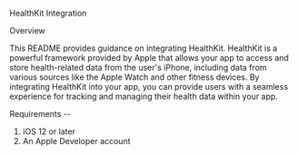 HealthKit Integration

Overview

This README provides guidance on integrating HealthKit. 
HealthKit is a powerful framework provided by Apple that allows your app to access and store health-related data from the user's iPhone, including data from various sources like the Apple Watch and other fitness devices. By integrating HealthKit into your app, you can provide users with a seamless experience for tracking and managing their health data within your app.

Requirements --

1. iOS 12 or later
2. An Apple Developer account
